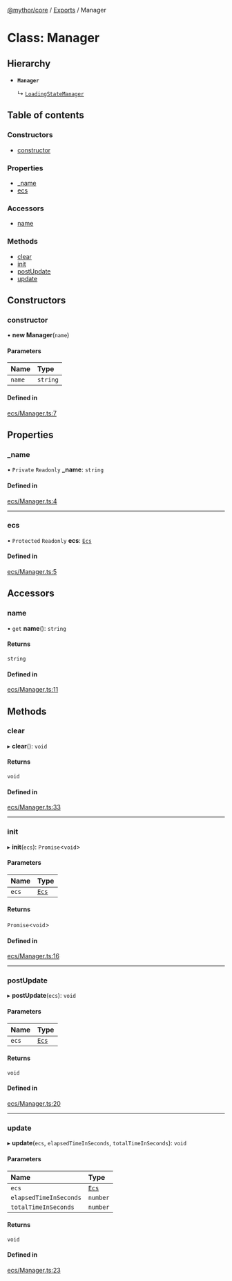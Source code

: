 [@mythor/core](../README.md) / [Exports](../modules.md) / Manager

# Class: Manager

## Hierarchy

- **`Manager`**

  ↳ [`LoadingStateManager`](LoadingStateManager.md)

## Table of contents

### Constructors

- [constructor](Manager.md#constructor)

### Properties

- [\_name](Manager.md#_name)
- [ecs](Manager.md#ecs)

### Accessors

- [name](Manager.md#name)

### Methods

- [clear](Manager.md#clear)
- [init](Manager.md#init)
- [postUpdate](Manager.md#postupdate)
- [update](Manager.md#update)

## Constructors

### constructor

• **new Manager**(`name`)

#### Parameters

| Name | Type |
| :------ | :------ |
| `name` | `string` |

#### Defined in

[ecs/Manager.ts:7](https://github.com/desaintvincent/mythor/blob/2f103ed/packages/core/src/ecs/Manager.ts#L7)

## Properties

### \_name

• `Private` `Readonly` **\_name**: `string`

#### Defined in

[ecs/Manager.ts:4](https://github.com/desaintvincent/mythor/blob/2f103ed/packages/core/src/ecs/Manager.ts#L4)

___

### ecs

• `Protected` `Readonly` **ecs**: [`Ecs`](Ecs.md)

#### Defined in

[ecs/Manager.ts:5](https://github.com/desaintvincent/mythor/blob/2f103ed/packages/core/src/ecs/Manager.ts#L5)

## Accessors

### name

• `get` **name**(): `string`

#### Returns

`string`

#### Defined in

[ecs/Manager.ts:11](https://github.com/desaintvincent/mythor/blob/2f103ed/packages/core/src/ecs/Manager.ts#L11)

## Methods

### clear

▸ **clear**(): `void`

#### Returns

`void`

#### Defined in

[ecs/Manager.ts:33](https://github.com/desaintvincent/mythor/blob/2f103ed/packages/core/src/ecs/Manager.ts#L33)

___

### init

▸ **init**(`ecs`): `Promise`<`void`\>

#### Parameters

| Name | Type |
| :------ | :------ |
| `ecs` | [`Ecs`](Ecs.md) |

#### Returns

`Promise`<`void`\>

#### Defined in

[ecs/Manager.ts:16](https://github.com/desaintvincent/mythor/blob/2f103ed/packages/core/src/ecs/Manager.ts#L16)

___

### postUpdate

▸ **postUpdate**(`ecs`): `void`

#### Parameters

| Name | Type |
| :------ | :------ |
| `ecs` | [`Ecs`](Ecs.md) |

#### Returns

`void`

#### Defined in

[ecs/Manager.ts:20](https://github.com/desaintvincent/mythor/blob/2f103ed/packages/core/src/ecs/Manager.ts#L20)

___

### update

▸ **update**(`ecs`, `elapsedTimeInSeconds`, `totalTimeInSeconds`): `void`

#### Parameters

| Name | Type |
| :------ | :------ |
| `ecs` | [`Ecs`](Ecs.md) |
| `elapsedTimeInSeconds` | `number` |
| `totalTimeInSeconds` | `number` |

#### Returns

`void`

#### Defined in

[ecs/Manager.ts:23](https://github.com/desaintvincent/mythor/blob/2f103ed/packages/core/src/ecs/Manager.ts#L23)
